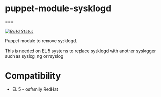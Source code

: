 # puppet-module-sysklogd #
===

[![Build Status](
https://api.travis-ci.org/ghoneycutt/puppet-module-sysklogd.png)](https://travis-ci.org/ghoneycutt/puppet-module-sysklogd)

Puppet module to remove sysklogd.
<br/><br/>
This is needed on EL 5 systems to replace sysklogd with another syslogger such as syslog_ng or rsyslog.

# Compatibility #
* EL 5 - osfamily RedHat
